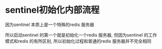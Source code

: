 # sentinel初始化内部流程

因为sentinel 本质上是一个特殊的redis 服务器

所以启动sentinel 的第一个就是初始化一个redis 服务器, 但因为sentinel 的工作模式和redis 的有所区别, 所以初始化过程和普通的redis 服务器并不完全相同

